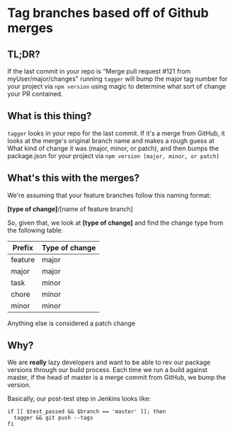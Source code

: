 # Tag branches based off of Github merges

## TL;DR?

If the last commit in your repo is "Merge pull request #121 from myUser/major/changes"
running `tagger` will bump the major tag number for your project via
`npm version` using magic to determine what sort of change your PR contained.


## What is this thing?
`tagger` looks in your repo for the last commit. If it's a merge from GitHub,
it looks at the merge's original branch name and makes a rough guess at What
kind of change it was (major, minor, or patch), and then bumps the package.json
for your project via `npm version [major, minor, or patch]`


## What's this with the merges?
We're assuming that your feature branches follow this naming format:

__[type of change]__/[name of feature branch]

So, given that, we look at __[type of change]__ and find the change type from
the following table:

Prefix   | Type of change
-------- | ---------------
feature  | major
major    | major
task     | minor
chore    | minor
minor    | minor

Anything else is considered a patch change

## Why?
We are __really__ lazy developers and want to be able to rev our package
versions through our build process. Each time we run a build against master,
if the head of master is a merge commit from GitHub, we bump the version.

Basically, our post-test step in Jenkins looks like:

``` shell
if [[ $test_passed && $branch == 'master' ]]; then
  tagger && git push --tags
fi
```
